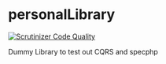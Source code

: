 personalLibrary
===============

[![Scrutinizer Code Quality](https://scrutinizer-ci.com/g/sk9/personalLibrary/badges/quality-score.png?b=master)](https://scrutinizer-ci.com/g/sk9/personalLibrary/?branch=master)

Dummy Library to test out CQRS and specphp
